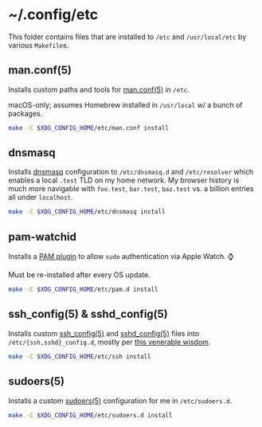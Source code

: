 # ~/.config/etc

<!-- spellcheck-off -->

This folder contains files that are installed to `/etc` and `/usr/local/etc` by
various `Makefile`s.

## man.conf(5)

Installs custom paths and tools for [man.conf(5)] in `/etc`.

macOS-only; assumes Homebrew installed in `/usr/local` w/ a bunch of packages.

```sh
make -C $XDG_CONFIG_HOME/etc/man.conf install
```

[man.conf(5)]: https://man.openbsd.org/man.conf.5

## dnsmasq

Installs [dnsmasq] configuration to `/etc/dnsmasq.d` and `/etc/resolver` which
enables a local `.test` TLD on my home network. My browser history is much more
navigable with `foo.test`, `bar.test`, `baz.test` vs. a billion entries all
under `localhost`.

```sh
make -C $XDG_CONFIG_HOME/etc/dnsmasq install
```

[dnsmasq]: https://dnsmasq.org/doc.html

## pam-watchid

Installs a [PAM plugin] to allow `sudo` authentication via Apple Watch. ⌚️

Must be re-installed after every OS update.

```sh
make -C $XDG_CONFIG_HOME/etc/pam.d install
```

[PAM plugin]: https://github.com/zgracem/pam-watchid

## ssh_config(5) & sshd_config(5)

Installs custom [ssh_config(5)] and [sshd_config(5)] files into
`/etc/{ssh,sshd}_config.d`, mostly per [this venerable wisdom][sssh].

```sh
make -C $XDG_CONFIG_HOME/etc/ssh install
```

[ssh_config(5)]: https://linux.die.net/man/5/ssh_config
[sshd_config(5)]: https://linux.die.net/man/5/sshd_config
[sssh]: https://stribika.github.io/2015/01/04/secure-secure-shell.html

## sudoers(5)

Installs a custom [sudoers(5)] configuration for me in `/etc/sudoers.d`.

```sh
make -C $XDG_CONFIG_HOME/etc/sudoers.d install
```

[sudoers(5)]: https://linux.die.net/man/5/sudoers
